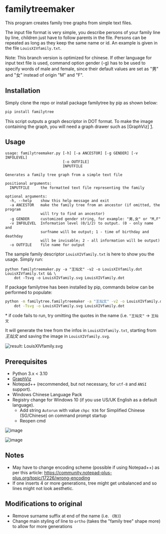 familytreemaker
===============

This program creates family tree graphs from simple text files.

The input file format is very simple, you describe persons of your family line
by line, children just have to follow parents in the file. Persons can be
repeated as long as they keep the same name or id. An example is given in the
file `LouisXIVfamily.txt`.

Note: This branch version is optimized for chinese. If other language for 
      input text file is used, command option gender (-g) has to be used to
      specify words of male and female, since their default values are set
      as "男" and "女" instead of origin "M" and "F".  


Installation
------------

Simply clone the repo or install package familytree by pip as shown below:
```bash
pip install familytree
```

This script outputs a graph descriptor in DOT format. To make the image
containing the graph, you will need a graph drawer such as [GraphViz] [1].

[1]: http://www.graphviz.org/  "GraphViz"

Usage
-----
```
usage: familytreemaker.py [-h] [-a ANCESTOR] [-g GENDER] [-v INFOLEVEL]
                          [-o OUTFILE]
                          INPUTFILE

Generates a family tree graph from a simple text file

positional arguments:
  INPUTFILE     the formatted text file representing the family

optional arguments:
  -h, --help    show this help message and exit
  -a ANCESTOR   make the family tree from an ancestor (if omitted, the program
                will try to find an ancestor)
  -g GENDER     customized gender string, for example: "男,女" or "M,F"
  -v INFOLEVEL  Information level (0/1/2) to output. (0 - only name and
                surfname will be output; 1 - time of birthday and deathday
                will be invisable; 2 - all information will be output)
  -o OUTFILE    file name for output
```

The sample family descriptor `LouisXIVfamily.txt` is here to show you the
usage. Simply run:
```
python familytreemaker.py -a "王灿文" -v2 -o LouisXIVfamily.dot LouisXIVfamily.txt && \
    dot -Tsvg -o LouisXIVfamily.svg LouisXIVfamily.dot
```

If package familytree has been installed by pip, commands below can be performed to populate:
```bash
python -m familytree.familytreemaker -a "王灿文" -v2 -o LouisXIVfamily.dot LouisXIVfamily.txt && \
    dot -Tsvg -o LouisXIVfamily.svg LouisXIVfamily.dot
``` 

\* if code fails to run, try omitting the quotes in the name (i.e. `"王灿文"` -> `王灿文`

It will generate the tree from the infos in `LouisXIVfamily.txt`, starting from
*王灿文* and saving the image in `LouisXIVfamily.svg`.

![result: LouisXIVfamily.svg](./LouisXIVfamily.svg)

## Prerequisites

* Python 3.x < 3.10
* [GraphViz](https://graphviz.org/)
* Notepad++ (recommended, but not necessary, for `utf-8` and `ANSI` support).
* Windows Chinese Language Pack
* Registry change for Windows 10 (if you use US/UK English as a default language).
    * Add string `Autorun` with value `chpc 936` for Simplified Chinese (SG/Chinese) on command prompt startup
    * Reopen cmd

![image](https://user-images.githubusercontent.com/48358569/142719316-e1c54965-c99a-4970-81e6-3e372b99d81a.png)

![image](https://user-images.githubusercontent.com/48358569/142719435-dfb5c676-4d8e-463a-a71d-bf2938eda2c2.png)

    
## Notes

- May have to change encoding scheme (possible if using Notepad++) as per this article: https://community.notepad-plus-plus.org/topic/17226/wrong-encoding
- If one inserts 4 or more generations, tree might get unbalanced and so lines might not look aesthetic.


## Modifications to original
- Remove surname suffix at end of the name (i.e. `《陈》`)
- Change main styling of line to `ortho` (takes the "family tree" shape more) to allow for more generations
